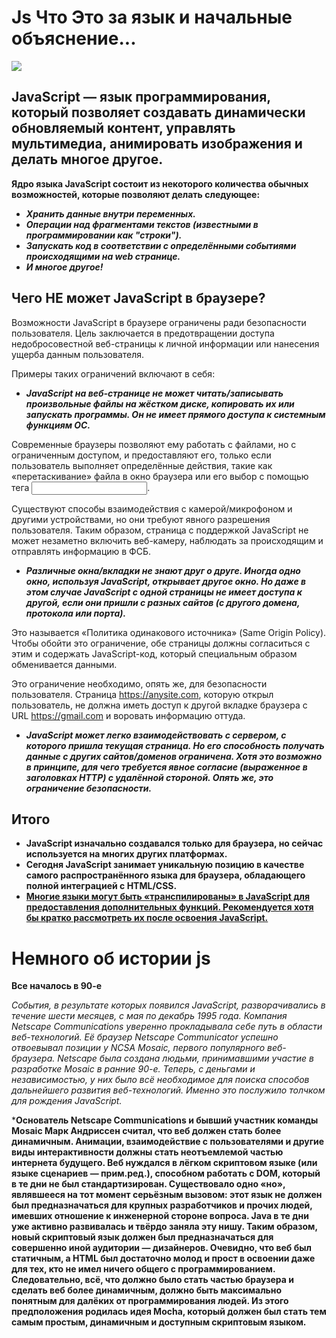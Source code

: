 # Js Что Это за язык и начальные объяснение...
![](https://www.svgrepo.com/show/452075/node-js.svg)
## JavaScript — язык программирования, который позволяет создавать динамически обновляемый контент, управлять мультимедиа, анимировать изображения и делать многое другое.
**Ядро языка JavaScript состоит из некоторого количества обычных возможностей, которые позволяют делать следующее:**

+ ***Хранить данные внутри переменных.***
+ ***Операции над фрагментами текстов (известными в программировании как "строки").*** 
+ ***Запускать код в соответствии с определёнными событиями происходящими на web странице.***
+ ***И многое другое!***
## Чего НЕ может JavaScript в браузере?
Возможности JavaScript в браузере ограничены ради безопасности пользователя. Цель заключается в предотвращении доступа недобросовестной веб-страницы к личной информации или нанесения ущерба данным пользователя.

Примеры таких ограничений включают в себя:
</br>
+ ***JavaScript на веб-странице не может читать/записывать произвольные файлы на жёстком диске, копировать их или запускать программы. Он не имеет прямого доступа к системным функциям ОС.***

Современные браузеры позволяют ему работать с файлами, но с ограниченным доступом, и предоставляют его, только если пользователь выполняет определённые действия, такие как «перетаскивание» файла в окно браузера или его выбор с помощью тега <input>.

Существуют способы взаимодействия с камерой/микрофоном и другими устройствами, но они требуют явного разрешения пользователя. Таким образом, страница с поддержкой JavaScript не может незаметно включить веб-камеру, наблюдать за происходящим и отправлять информацию в ФСБ.
+ ***Различные окна/вкладки не знают друг о друге. Иногда одно окно, используя JavaScript, открывает другое окно. Но даже в этом случае JavaScript с одной страницы не имеет доступа к другой, если они пришли с разных сайтов (с другого домена, протокола или порта).***

Это называется «Политика одинакового источника» (Same Origin Policy). Чтобы обойти это ограничение, обе страницы должны согласиться с этим и содержать JavaScript-код, который специальным образом обменивается данными.

Это ограничение необходимо, опять же, для безопасности пользователя. Страница https://anysite.com, которую открыл пользователь, не должна иметь доступ к другой вкладке браузера с URL https://gmail.com и воровать информацию оттуда.
+ ***JavaScript может легко взаимодействовать с сервером, с которого пришла текущая страница. Но его способность получать данные с других сайтов/доменов ограничена. Хотя это возможно в принципе, для чего требуется явное согласие (выраженное в заголовках HTTP) с удалённой стороной. Опять же, это ограничение безопасности.***

## Итого
+ **JavaScript изначально создавался только для браузера, но сейчас используется на многих других платформах.**
+ **Сегодня JavaScript занимает уникальную позицию в качестве самого распространённого языка для браузера, обладающего полной интеграцией с HTML/CSS.**
+ <ins>**Многие языки могут быть «транспилированы» в JavaScript для предоставления дополнительных функций. Рекомендуется хотя бы кратко рассмотреть их после освоения JavaScript.**</ins>

# Немного об истории js
**Все началось в 90-е**

_События, в результате которых появился JavaScript, разворачивались в течение шести месяцев, с мая по декабрь 1995 года. Компания Netscape Communications уверенно прокладывала себе путь в области веб-технологий. Её браузер Netscape Communicator успешно отвоевывал позиции у NCSA Mosaic, первого популярного веб-браузера. Netscape была создана людьми, принимавшими участие в разработке Mosaic в ранние 90-е. Теперь, с деньгами и независимостью, у них было всё необходимое для поиска способов дальнейшего развития веб-технологий. Именно это послужило толчком для рождения JavaScript._

***Основатель Netscape Communications и бывший участник команды Mosaic Марк Андриссен считал, что веб должен стать более динамичным. Анимации, взаимодействие с пользователями и другие виды интерактивности должны стать неотъемлемой частью интернета будущего. Веб нуждался в лёгком скриптовом языке (или языке сценариев — прим.ред.), способном работать с DOM, который в те дни не был стандартизирован. Существовало одно «но», являвшееся на тот момент серьёзным вызовом: этот язык не должен был предназначаться для крупных разработчиков и прочих людей, имевших отношение к инженерной стороне вопроса. Java в те дни уже активно развивалась и твёрдо заняла эту нишу. Таким образом, новый скриптовый язык должен был предназначаться для совершенно иной аудитории — дизайнеров. Очевидно, что веб был статичным, а HTML был достаточно молод и прост в освоении даже для тех, кто не имел ничего общего с программированием. Следовательно, всё, что должно было стать частью браузера и сделать веб более динамичным, должно быть максимально понятным для далёких от программирования людей. Из этого предположения родилась идея Mocha, который должен был стать тем самым простым, динамичным и доступным скриптовым языком.**
